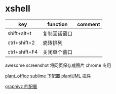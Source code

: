 
# xshell

 |      key      |   function   | comment |
 |---------------|--------------|---------|
 | shift+alt+t   | 复制回话窗口 |         |
 | ctrl+shift+2  | 瓷砖排列     |         |
 | ctrl+shift+F4 | 关闭单个窗口 |         |





awesome screenshot  将网页保存成图片 chrome 专用


[plant_office][plant_office]
[sublime 下配置 plantUML 插件][st_graphive]

[graphivz 的配置][graphivz]







[graphivz]: http://blog.sciencenet.cn/blog-668239-734335.html
[st_graphive]: http://www.cnblogs.com/pcy0/archive/2015/12/17/how-to-use-sublime-and-plant-uml-draw-diagram.html
[plant_office]: http://plantuml.com/
